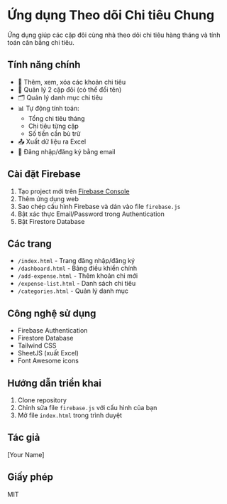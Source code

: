 # Ứng dụng Theo dõi Chi tiêu Chung

Ứng dụng giúp các cặp đôi cùng nhà theo dõi chi tiêu hàng tháng và tính toán cân bằng chi tiêu.

## Tính năng chính

- 📝 Thêm, xem, xóa các khoản chi tiêu
- 👥 Quản lý 2 cặp đôi (có thể đổi tên)
- 🗂️ Quản lý danh mục chi tiêu
- 📊 Tự động tính toán:
  - Tổng chi tiêu tháng
  - Chi tiêu từng cặp
  - Số tiền cần bù trừ
- 📤 Xuất dữ liệu ra Excel
- 🔐 Đăng nhập/đăng ký bằng email

## Cài đặt Firebase

1. Tạo project mới trên [Firebase Console](https://console.firebase.google.com/)
2. Thêm ứng dụng web
3. Sao chép cấu hình Firebase và dán vào file `firebase.js`
4. Bật xác thực Email/Password trong Authentication
5. Bật Firestore Database

## Các trang

- `/index.html` - Trang đăng nhập/đăng ký
- `/dashboard.html` - Bảng điều khiển chính
- `/add-expense.html` - Thêm khoản chi mới
- `/expense-list.html` - Danh sách chi tiêu
- `/categories.html` - Quản lý danh mục

## Công nghệ sử dụng

- Firebase Authentication
- Firestore Database
- Tailwind CSS
- SheetJS (xuất Excel)
- Font Awesome icons

## Hướng dẫn triển khai

1. Clone repository
2. Chỉnh sửa file `firebase.js` với cấu hình của bạn
3. Mở file `index.html` trong trình duyệt

## Tác giả

[Your Name]

## Giấy phép

MIT